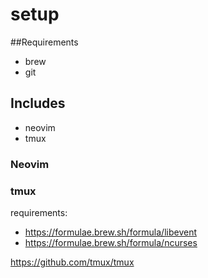 # setup

##Requirements
- brew
- git

## Includes 
- neovim
- tmux

### Neovim


### tmux
requirements:
- https://formulae.brew.sh/formula/libevent
- https://formulae.brew.sh/formula/ncurses

https://github.com/tmux/tmux
